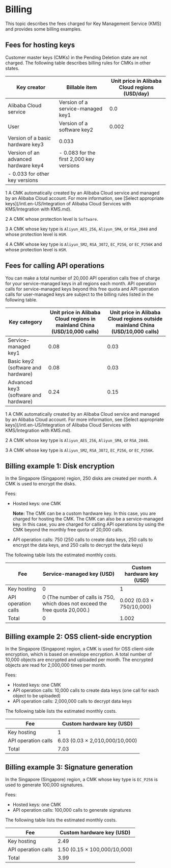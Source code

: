 # Billing

This topic describes the fees charged for Key Management Service \(KMS\) and provides some billing examples.

## Fees for hosting keys

Customer master keys \(CMKs\) in the Pending Deletion state are not charged. The following table describes billing rules for CMKs in other states.

|Key creator|Billable item|Unit price in Alibaba Cloud regions \(USD/day\)|
|-----------|-------------|-----------------------------------------------|
|Alibaba Cloud service|Version of a service-managed key1|0.0|
|User|Version of a software key2|0.002|
|Version of a basic hardware key3|0.033|
|Version of an advanced hardware key4|-   0.083 for the first 2,000 key versions
-   0.033 for other key versions |

1 A CMK automatically created by an Alibaba Cloud service and managed by an Alibaba Cloud account. For more information, see [Select appropriate keys](/intl.en-US/Integration of Alibaba Cloud Services with KMS/Integration with KMS.md).

2 A CMK whose protection level is `Software`.

3 A CMK whose key type is `Aliyun_AES_256`, `Aliyun_SM4`, or `RSA_2048` and whose protection level is `HSM`.

4 A CMK whose key type is `Aliyun_SM2`, `RSA_3072`, `EC_P256`, or `EC_P256K` and whose protection level is `HSM`.

## Fees for calling API operations

You can make a total number of 20,000 API operation calls free of charge for your service-managed keys in all regions each month. API operation calls for service-managed keys beyond this free quota and API operation calls for user-managed keys are subject to the billing rules listed in the following table.

|Key category|Unit price in Alibaba Cloud regions in mainland China \(USD/10,000 calls\)|Unit price in Alibaba Cloud regions outside mainland China \(USD/10,000 calls\)|
|------------|--------------------------------------------------------------------------|-------------------------------------------------------------------------------|
|Service-managed key1|0.08|0.03|
|Basic key2 \(software and hardware\)|0.08|0.03|
|Advanced key3 \(software and hardware\)|0.24|0.15|

1 A CMK automatically created by an Alibaba Cloud service and managed by an Alibaba Cloud account. For more information, see [Select appropriate keys](/intl.en-US/Integration of Alibaba Cloud Services with KMS/Integration with KMS.md).

2 A CMK whose key type is `Aliyun_AES_256`, `Aliyun_SM4`, or `RSA_2048`.

3 A CMK whose key type is `Aliyun_SM2`, `RSA_3072`, `EC_P256`, or `EC_P256K`.

## Billing example 1: Disk encryption

In the Singapore \(Singapore\) region, 250 disks are created per month. A CMK is used to encrypt the disks.

Fees:

-   Hosted keys: one CMK

    **Note:** The CMK can be a custom hardware key. In this case, you are charged for hosting the CMK. The CMK can also be a service-managed key. In this case, you are charged for calling API operations by using the CMK beyond the monthly free quota of 20,000 calls.

-   API operation calls: 750 \(250 calls to create data keys, 250 calls to encrypt the data keys, and 250 calls to decrypt the data keys\)

The following table lists the estimated monthly costs.

|Fee|Service-managed key \(USD\)|Custom hardware key \(USD\)|
|---|---------------------------|---------------------------|
|Key hosting|0|1|
|API operation calls|0 \(The number of calls is 750, which does not exceed the free quota 20,000.\)|0.002 \(0.03 × 750/10,000\)|
|Total|0|1.002|

## Billing example 2: OSS client-side encryption

In the Singapore \(Singapore\) region, a CMK is used for OSS client-side encryption, which is based on envelope encryption. A total number of 10,000 objects are encrypted and uploaded per month. The encrypted objects are read for 2,000,000 times per month.

Fees:

-   Hosted keys: one CMK
-   API operation calls: 10,000 calls to create data keys \(one call for each object to be uploaded\)
-   API operation calls: 2,000,000 calls to decrypt data keys

The following table lists the estimated monthly costs.

|Fee|Custom hardware key \(USD\)|
|---|---------------------------|
|Key hosting|1|
|API operation calls|6.03 \(0.03 × 2,010,000/10,000\)|
|Total|7.03|

## Billing example 3: Signature generation

In the Singapore \(Singapore\) region, a CMK whose key type is `EC_P256` is used to generate 100,000 signatures.

Fees:

-   Hosted keys: one CMK
-   API operation calls: 100,000 calls to generate signatures

The following table lists the estimated monthly costs.

|Fee|Custom hardware key \(USD\)|
|---|---------------------------|
|Key hosting|2.49|
|API operation calls|1.50 \(0.15 × 100,000/10,000\)|
|Total|3.99|

